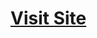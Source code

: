 <h1> <a href="<h1> <a href="https://650706f21b7ad9413286d45d--brilliant-granita-4dab1a.netlify.app/"style="color: #007bff; text-decoration: none; font-weight: bold;">Visit Site</a>
